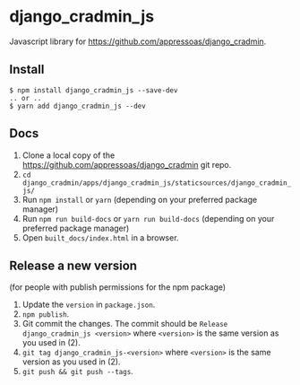 # django_cradmin_js

Javascript library for https://github.com/appressoas/django_cradmin.


## Install

```
$ npm install django_cradmin_js --save-dev
.. or ..
$ yarn add django_cradmin_js --dev
```


## Docs

1. Clone a local copy of the https://github.com/appressoas/django_cradmin git repo.
2. ``cd django_cradmin/apps/django_cradmin_js/staticsources/django_cradmin_js/``
3. Run ``npm install`` or ``yarn`` (depending on your preferred package manager)
4. Run ``npm run build-docs`` or ``yarn run build-docs`` (depending on your preferred package manager)
5. Open ``built_docs/index.html`` in a browser.



## Release a new version
(for people with publish permissions for the npm package)

1. Update the ``version`` in ``package.json``.
2. ``npm publish``.
3. Git commit the changes. The commit should be
   ``Release django_cradmin_js <version>``
   where ``<version>`` is the same version as you used in (2).
4. ``git tag django_cradmin_js-<version>`` where ``<version>`` is the same version as
   you used in (2).
5. ``git push && git push --tags``.
